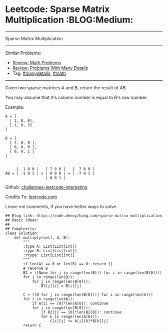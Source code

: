 # Leetcode: Sparse Matrix Multiplication     :BLOG:Medium:


---

Sparse Matrix Multiplication  

---

Similar Problems:  
-   [Review: Math Problems](https://code.dennyzhang.com/review-math)
-   [Review: Problems With Many Details](https://code.dennyzhang.com/review-manydetails)
-   Tag: [#manydetails](https://code.dennyzhang.com/tag/manydetails), [#math](https://code.dennyzhang.com/tag/math)

---

Given two sparse matrices A and B, return the result of AB.  

You may assume that A's column number is equal to B's row number.  

Example:  

    A = [
      [ 1, 0, 0],
      [-1, 0, 3]
    ]
    
    B = [
      [ 7, 0, 0 ],
      [ 0, 0, 0 ],
      [ 0, 0, 1 ]
    ]
    
    
         |  1 0 0 |   | 7 0 0 |   |  7 0 0 |
    AB = | -1 0 3 | x | 0 0 0 | = | -7 0 3 |
                      | 0 0 1 |

Github: [challenges-leetcode-interesting](https://github.com/DennyZhang/challenges-leetcode-interesting/tree/master/sparse-matrix-multiplication)  

Credits To: [leetcode.com](https://leetcode.com/problems/sparse-matrix-multiplication/description/)  

Leave me comments, if you have better ways to solve.  

    ## Blog link: https://code.dennyzhang.com/sparse-matrix-multiplication
    ## Basic Ideas:
    ##
    ## Complexity:
    class Solution:
        def multiply(self, A, B):
            """
            :type A: List[List[int]]
            :type B: List[List[int]]
            :rtype: List[List[int]]
            """
            if len(A) == 0 or len(B) == 0: return []
            # reverse B
            B2 = [[None for j in range(len(B))] for i in range(len(B[0]))]
            for i in range(len(B)):
                for j in range(len(B[0])):
                    B2[j][i] = B[i][j]
    
            C = [[0 for j in range(len(B[0]))] for i in range(len(A))]
            for i in range(len(A)):
                if A[i] == [0]*len(A[0]): continue
                for j in range(len(B[0])):
                    if B2[j] == [0]*len(B2[0]): continue
                    for k in range(len(A[0])):
                        C[i][j] += A[i][k]*B[k][j]
            return C